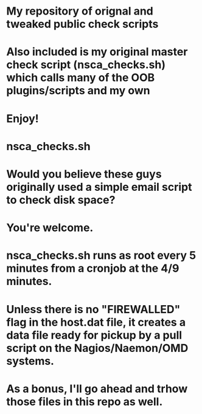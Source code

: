 # My repository of orignal and tweaked public check scripts
# Also included is my original master check script (nsca_checks.sh) which calls many of the OOB plugins/scripts and my own
# Enjoy!

# nsca_checks.sh
# Would you believe these guys originally used a simple email script to check disk space?
# You're welcome.

# nsca_checks.sh runs as root every 5 minutes from a cronjob at the 4/9 minutes.
# Unless there is no "FIREWALLED" flag in the host.dat file, it creates a data file ready for pickup by a pull script on the Nagios/Naemon/OMD systems.
# As a bonus, I'll go ahead and trhow those files in this repo as well.
